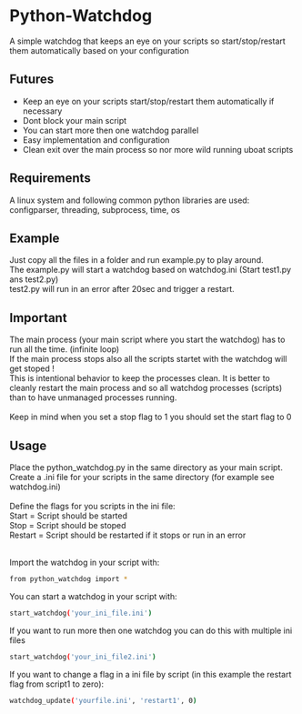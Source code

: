 # Python-Watchdog
A simple watchdog that keeps an eye on your scripts so start/stop/restart them automatically based on your configuration

## Futures
* Keep an eye on your scripts start/stop/restart them automatically if necessary
* Dont block your main script
* You can start more then one watchdog parallel
* Easy implementation and configuration
* Clean exit over the main process so nor more wild running uboat scripts

## Requirements
A linux system and following common python libraries are used: configparser, threading, subprocess, time, os

## Example
Just copy all the files in a folder and run example.py to play around.</br>
The example.py will start a watchdog based on watchdog.ini (Start test1.py ans test2.py)</br>
test2.py will run in an error after 20sec and trigger a restart.</br>

## Important
The main process (your main script where you start the watchdog) has to run all the time. (infinite loop)</br>
If the main process stops also all the scripts startet with the watchdog will get stoped !</br>
This is intentional behavior to keep the processes clean. It is better to cleanly restart the main process and so all watchdog processes (scripts) than to have unmanaged processes running.
</br></br>
Keep in mind when you set a stop flag to 1 you should set the start flag to 0

## Usage
Place the python_watchdog.py in the same directory as your main script.</br>
Create a .ini file for your scripts in the same directory (for example see watchdog.ini)</br></br>
Define the flags for you scripts in the ini file:</br>
Start = Script should be started</br>
Stop = Script should be stoped</br>
Restart = Script should be restarted if it stops or run in an error</br></br>

Import the watchdog in your script with:
  ```sh
  from python_watchdog import *
  ```
You can start a watchdog in your script with:</br>
  ```sh
  start_watchdog('your_ini_file.ini')
  ```
If you want to run more then one watchdog you can do this with multiple ini files
  ```sh
  start_watchdog('your_ini_file2.ini')
  ```
If you want to change a flag in a ini file by script (in this example the restart flag from script1 to zero):
  ```sh
  watchdog_update('yourfile.ini', 'restart1', 0)
  ```
